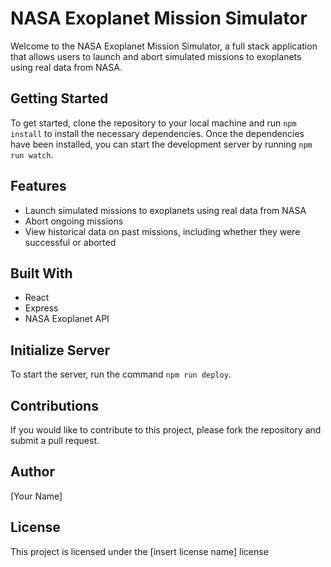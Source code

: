 # NASA Exoplanet Mission Simulator

Welcome to the NASA Exoplanet Mission Simulator, a full stack application that allows users to launch and abort simulated missions to exoplanets using real data from NASA.

## Getting Started

To get started, clone the repository to your local machine and run `npm install` to install the necessary dependencies. Once the dependencies have been installed, you can start the development server by running `npm run watch`. 

## Features

- Launch simulated missions to exoplanets using real data from NASA
- Abort ongoing missions
- View historical data on past missions, including whether they were successful or aborted

## Built With

- React
- Express
- NASA Exoplanet API

## Initialize Server

To start the server, run the command `npm run deploy`.

## Contributions

If you would like to contribute to this project, please fork the repository and submit a pull request.

## Author

[Your Name]

## License

This project is licensed under the [insert license name] license
